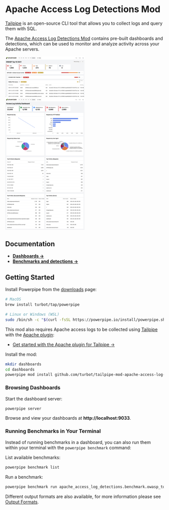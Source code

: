 # Apache Access Log Detections Mod

[Tailpipe](https://tailpipe.io) is an open-source CLI tool that allows you to collect logs and query them with SQL.

The [Apache Access Log Detections Mod](https://hub.powerpipe.io/mods/turbot/tailpipe-mod-apache-access-log-detections) contains pre-built dashboards and detections, which can be used to monitor and analyze activity across your Apache servers.

<img src="https://raw.githubusercontent.com/turbot/tailpipe-mod-apache-access-log-detections/main/docs/images/apache_access_log_owasp_top_10_dashboard.png" width="50%" type="thumbnail"/>
<img src="https://raw.githubusercontent.com/turbot/tailpipe-mod-apache-access-log-detections/main/docs/images/apache_access_log_activity_dashboard.png" width="50%" type="thumbnail"/>

## Documentation

- **[Dashboards →](https://hub.powerpipe.io/mods/turbot/tailpipe-mod-apache-access-log-detections/dashboards)**
- **[Benchmarks and detections →](https://hub.powerpipe.io/mods/turbot/tailpipe-mod-apache-access-log-detections/benchmarks)**

## Getting Started

Install Powerpipe from the [downloads](https://powerpipe.io/downloads) page:

```sh
# MacOS
brew install turbot/tap/powerpipe
```

```sh
# Linux or Windows (WSL)
sudo /bin/sh -c "$(curl -fsSL https://powerpipe.io/install/powerpipe.sh)"
```

This mod also requires Apache access logs to be collected using [Tailpipe](https://tailpipe.io) with the [Apache plugin](https://hub.tailpipe.io/plugins/turbot/apache):
- [Get started with the Apache plugin for Tailpipe →](https://hub.tailpipe.io/plugins/turbot/apache#getting-started)

Install the mod:

```sh
mkdir dashboards
cd dashboards
powerpipe mod install github.com/turbot/tailpipe-mod-apache-access-log-detections
```

### Browsing Dashboards

Start the dashboard server:

```sh
powerpipe server
```

Browse and view your dashboards at **http://localhost:9033**.

### Running Benchmarks in Your Terminal

Instead of running benchmarks in a dashboard, you can also run them within your
terminal with the `powerpipe benchmark` command:

List available benchmarks:

```sh
powerpipe benchmark list
```

Run a benchmark:

```sh
powerpipe benchmark run apache_access_log_detections.benchmark.owasp_top_10
```

Different output formats are also available, for more information please see
[Output Formats](https://powerpipe.io/docs/reference/cli/benchmark#output-formats).